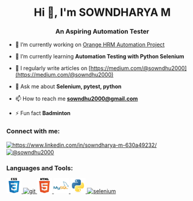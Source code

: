 <h1 align="center">Hi 👋, I'm SOWNDHARYA M</h1>
<h3 align="center">An Aspiring Automation Tester</h3>

- 🔭 I’m currently working on [Orange HRM Automation Project](https://github.com/Sowndharya022/AT_Project_1.git)

- 🌱 I’m currently learning **Automation Testing with Python Selenium**

- 📝 I regularly write articles on [https://medium.com/@sowndhu2000](https://medium.com/@sowndhu2000)

- 💬 Ask me about **Selenium, pytest, python**

- 📫 How to reach me **sowndhu2000@gmail.com**

- ⚡ Fun fact **Badminton**

<h3 align="left">Connect with me:</h3>
<p align="left">
<a href="https://www.linkedin.com/in/sowndharya-m-630a49232/" target="blank"><img align="center" src="https://raw.githubusercontent.com/rahuldkjain/github-profile-readme-generator/master/src/images/icons/Social/linked-in-alt.svg" alt="https://www.linkedin.com/in/sowndharya-m-630a49232/" height="30" width="40" /></a>
<a href="https://medium.com/@sowndhu2000" target="blank"><img align="center" src="https://raw.githubusercontent.com/rahuldkjain/github-profile-readme-generator/master/src/images/icons/Social/medium.svg" alt="@sowndhu2000" height="30" width="40" /></a>
</p>

<h3 align="left">Languages and Tools:</h3>
<p align="left"> <a href="https://www.w3schools.com/css/" target="_blank" rel="noreferrer"> <img src="https://raw.githubusercontent.com/devicons/devicon/master/icons/css3/css3-original-wordmark.svg" alt="css3" width="40" height="40"/> </a> <a href="https://git-scm.com/" target="_blank" rel="noreferrer"> <img src="https://www.vectorlogo.zone/logos/git-scm/git-scm-icon.svg" alt="git" width="40" height="40"/> </a> <a href="https://www.w3.org/html/" target="_blank" rel="noreferrer"> <img src="https://raw.githubusercontent.com/devicons/devicon/master/icons/html5/html5-original-wordmark.svg" alt="html5" width="40" height="40"/> </a> <a href="https://www.mysql.com/" target="_blank" rel="noreferrer"> <img src="https://raw.githubusercontent.com/devicons/devicon/master/icons/mysql/mysql-original-wordmark.svg" alt="mysql" width="40" height="40"/> </a> <a href="https://www.python.org" target="_blank" rel="noreferrer"> <img src="https://raw.githubusercontent.com/devicons/devicon/master/icons/python/python-original.svg" alt="python" width="40" height="40"/> </a> <a href="https://www.selenium.dev" target="_blank" rel="noreferrer"> <img src="https://raw.githubusercontent.com/detain/svg-logos/780f25886640cef088af994181646db2f6b1a3f8/svg/selenium-logo.svg" alt="selenium" width="40" height="40"/> </a> </p>
